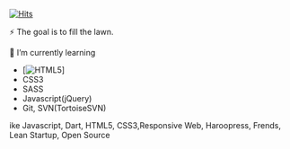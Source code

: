 [![Hits](https://hits.seeyoufarm.com/api/count/incr/badge.svg?url=https%3A%2F%2Fgithub.com%2F5eonhee%2Fhit-counter&count_bg=%23218BD7&title_bg=%239A9A9A&icon=bilibili.svg&icon_color=%23E7E7E7&title=hits&edge_flat=false)](https://hits.seeyoufarm.com)


⚡ The goal is to fill the lawn.

🌱 I’m currently learning
   - [![HTML5](http://img.shields.io/badge/HTML5-E34F26?style=flat-square&logo=HTML5&logoColor=white)]
   - CSS3
   - SASS
   - Javascript(jQuery)
   - Git, SVN(TortoiseSVN)


ike Javascript, Dart, HTML5, CSS3,Responsive Web, Haroopress, Frends, Lean Startup, Open Source
